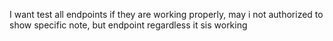 I want test all endpoints if they are working properly, may i not authorized to show specific note, but endpoint regardless it sis working